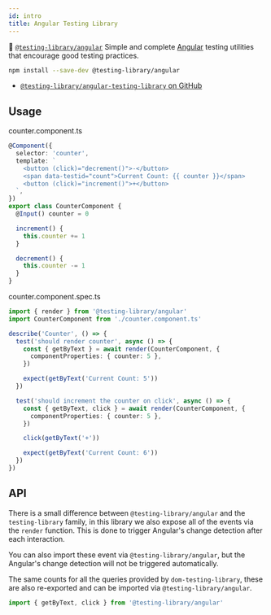 ```yaml
---
id: intro
title: Angular Testing Library
---
```


🦔 [`@testing-library/angular`][gh] Simple and complete
[Angular](https://angular.io) testing utilities that encourage good testing
practices.

```bash
npm install --save-dev @testing-library/angular
```

- [`@testing-library/angular-testing-library` on GitHub][gh]

## Usage

counter.component.ts

```typescript
@Component({
  selector: 'counter',
  template: `
    <button (click)="decrement()">-</button>
    <span data-testid="count">Current Count: {{ counter }}</span>
    <button (click)="increment()">+</button>
  `,
})
export class CounterComponent {
  @Input() counter = 0

  increment() {
    this.counter += 1
  }

  decrement() {
    this.counter -= 1
  }
}
```

counter.component.spec.ts

```typescript
import { render } from '@testing-library/angular'
import CounterComponent from './counter.component.ts'

describe('Counter', () => {
  test('should render counter', async () => {
    const { getByText } = await render(CounterComponent, {
      componentProperties: { counter: 5 },
    })

    expect(getByText('Current Count: 5'))
  })

  test('should increment the counter on click', async () => {
    const { getByText, click } = await render(CounterComponent, {
      componentProperties: { counter: 5 },
    })

    click(getByText('+'))

    expect(getByText('Current Count: 6'))
  })
})
```

## API

There is a small difference between `@testing-library/angular` and the
`testing-library` family, in this library we also expose all of the events via
the `render` function. This is done to trigger Angular's change detection after
each interaction.

You can also import these event via `@testing-library/angular`, but the
Angular's change detection will not be triggered automatically.

The same counts for all the queries provided by `dom-testing-library`, these are
also re-exported and can be imported via `@testing-library/angular`.

```typescript
import { getByText, click } from '@testing-library/angular'
```

[gh]: https://github.com/testing-library/angular-testing-library
